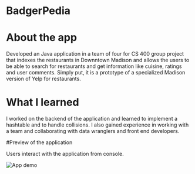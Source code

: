 # BadgerPedia

# About the app

Developed an Java application in a team of four for CS 400 group project that indexes the restaurants in Downntown Madison and allows the users to be able to search for restaurants and get information like cuisine, ratings and user comments. Simply put, it is a prototype of a specialized Madison version of Yelp for restaurants.

# What I learned

I worked on the backend of the application and learned to implement a hashtable and to handle collisions. I also gained experience in working with a team and collaborating with data wranglers and front end developers.

#Preview of the application

Users interact with the application from console.

![App demo](https://github.com/[Aryaman2001]/[BadgerPedia]/blob/[main]/image.jpg?raw=true)
